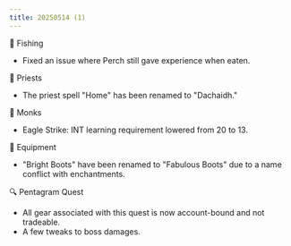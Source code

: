 ```yaml
---
title: 20250514 (1)
---
```


🎣 Fishing

- Fixed an issue where Perch still gave experience when eaten.

🙏 Priests

- The priest spell "Home" has been renamed to "Dachaidh."

🧘 Monks

- Eagle Strike: INT learning requirement lowered from 20 to 13.

👟 Equipment

- "Bright Boots" have been renamed to "Fabulous Boots" due to a name conflict with enchantments.

🔍 Pentagram Quest

- All gear associated with this quest is now account-bound and not tradeable.
- A few tweaks to boss damages.
